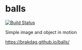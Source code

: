 # balls
[![Build Status](https://travis-ci.org/brakdag/balls.svg?branch=master)](https://travis-ci.org/brakdag/balls)

Simple image and object in motion 

https://brakdag.github.io/balls/
